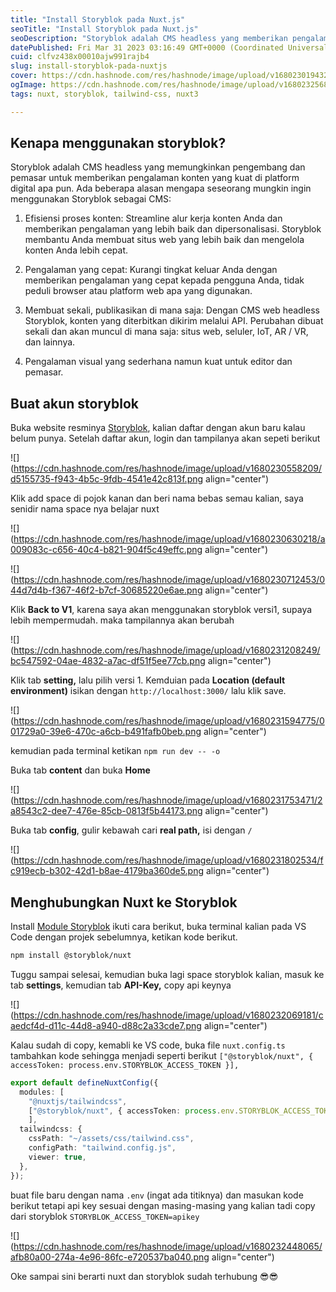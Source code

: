 ```yaml
---
title: "Install Storyblok pada Nuxt.js"
seoTitle: "Install Storyblok pada Nuxt.js"
seoDescription: "Storyblok adalah CMS headless yang memberikan pengalaman konten yang kuat di platform digital apa pun."
datePublished: Fri Mar 31 2023 03:16:49 GMT+0000 (Coordinated Universal Time)
cuid: clfvz438x00010ajw991rajb4
slug: install-storyblok-pada-nuxtjs
cover: https://cdn.hashnode.com/res/hashnode/image/upload/v1680230194320/c575fabf-3e2c-45f5-a8a1-c7b047e19c06.png
ogImage: https://cdn.hashnode.com/res/hashnode/image/upload/v1680232568495/290b759b-a8e2-4308-9657-c78f00eb7b74.png
tags: nuxt, storyblok, tailwind-css, nuxt3

---
```


## Kenapa menggunakan storyblok?

Storyblok adalah CMS headless yang memungkinkan pengembang dan pemasar untuk memberikan pengalaman konten yang kuat di platform digital apa pun. Ada beberapa alasan mengapa seseorang mungkin ingin menggunakan Storyblok sebagai CMS:

1. Efisiensi proses konten: Streamline alur kerja konten Anda dan memberikan pengalaman yang lebih baik dan dipersonalisasi. Storyblok membantu Anda membuat situs web yang lebih baik dan mengelola konten Anda lebih cepat.
    
2. Pengalaman yang cepat: Kurangi tingkat keluar Anda dengan memberikan pengalaman yang cepat kepada pengguna Anda, tidak peduli browser atau platform web apa yang digunakan.
    
3. Membuat sekali, publikasikan di mana saja: Dengan CMS web headless Storyblok, konten yang diterbitkan dikirim melalui API. Perubahan dibuat sekali dan akan muncul di mana saja: situs web, seluler, IoT, AR / VR, dan lainnya.
    
4. Pengalaman visual yang sederhana namun kuat untuk editor dan pemasar.
    

## Buat akun storyblok

Buka website resminya [Storyblok](https://www.storyblok.com/), kalian daftar dengan akun baru kalau belum punya. Setelah daftar akun, login dan tampilanya akan sepeti berikut

![](https://cdn.hashnode.com/res/hashnode/image/upload/v1680230558209/d5155735-f943-4b5c-9fdb-4541e42c813f.png align="center")

Klik add space di pojok kanan dan beri nama bebas semau kalian, saya senidir nama space nya belajar nuxt

![](https://cdn.hashnode.com/res/hashnode/image/upload/v1680230630218/a009083c-c656-40c4-b821-904f5c49effc.png align="center")

![](https://cdn.hashnode.com/res/hashnode/image/upload/v1680230712453/044d7d4b-f367-46f2-b7cf-30685220e6ae.png align="center")

Klik **Back to V1**, karena saya akan menggunakan storyblok versi1, supaya lebih mempermudah. maka tampilannya akan berubah

![](https://cdn.hashnode.com/res/hashnode/image/upload/v1680231208249/bc547592-04ae-4832-a7ac-df51f5ee77cb.png align="center")

Klik tab **setting,** lalu pilih versi 1. Kemduian pada **Location (default environment)** isikan dengan `http://localhost:3000/` lalu klik save.

![](https://cdn.hashnode.com/res/hashnode/image/upload/v1680231594775/001729a0-39e6-470c-a6cb-b491fafb0beb.png align="center")

kemudian pada terminal ketikan `npm run dev -- -o`

Buka tab **content** dan buka **Home**

![](https://cdn.hashnode.com/res/hashnode/image/upload/v1680231753471/2a8543c2-dee7-476e-85cb-0813f5b44173.png align="center")

Buka tab **config**, gulir kebawah cari **real path,** isi dengan `/`

![](https://cdn.hashnode.com/res/hashnode/image/upload/v1680231802534/fc919ecb-b302-42d1-b8ae-4179ba360de5.png align="center")

## Menghubungkan Nuxt ke Storyblok

Install [Module Storyblok](https://github.com/storyblok/storyblok-nuxt) ikuti cara berikut, buka terminal kalian pada VS Code dengan projek sebelumnya, ketikan kode berikut.

```bash
npm install @storyblok/nuxt
```

Tuggu sampai selesai, kemudian buka lagi space storyblok kalian, masuk ke tab **settings**, kemudian tab **API-Key,** copy api keynya

![](https://cdn.hashnode.com/res/hashnode/image/upload/v1680232069181/caedcf4d-d11c-44d8-a940-d88c2a33cde7.png align="center")

Kalau sudah di copy, kemabli ke VS code, buka file `nuxt.config.ts` tambahkan kode sehingga menjadi seperti berikut `["@storyblok/nuxt", { accessToken: process.env.STORYBLOK_ACCESS_TOKEN }],`

```typescript
export default defineNuxtConfig({
  modules: [
    "@nuxtjs/tailwindcss",
    ["@storyblok/nuxt", { accessToken: process.env.STORYBLOK_ACCESS_TOKEN }],
    ],
  tailwindcss: {
    cssPath: "~/assets/css/tailwind.css",
    configPath: "tailwind.config.js",
    viewer: true,
  },
});
```

buat file baru dengan nama `.env` (ingat ada titiknya) dan masukan kode berikut tetapi api key sesuai dengan masing-masing yang kalian tadi copy dari storyblok `STORYBLOK_ACCESS_TOKEN=apikey`

![](https://cdn.hashnode.com/res/hashnode/image/upload/v1680232448065/afb80a00-274a-4e96-86fc-e720537ba040.png align="center")

Oke sampai sini berarti nuxt dan storyblok sudah terhubung 😎😎